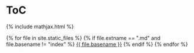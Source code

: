 # ToC
{% include mathjax.html %}

{% for file in site.static_files %}
{% if file.extname == ".md" and file.basename != "index" %}
[{{ file.basename }}]({{site.baseurl}}/{{file.basename}}.html)
{% endif %}
{% endfor %}
